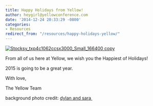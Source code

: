 ```yaml
---
title: Happy Holidays from Yellow!
author: heygirl@yellowconference.com
date: '2014-12-24 20:33:29 -0800'
categories:
- Resources
redirect_from: "/resources/happy-holidays-yellow/"
---
```


[![Stocksy_txp4c1062ccsx3000_Small_166400 copy](https://yellow-blog-images.imgix.net/2014/12/Stocksy_txp4c1062ccsx3000_Small_166400-copy1-682x1024.jpg)](https://yellow-blog-images.imgix.net/2014/12/Stocksy_txp4c1062ccsx3000_Small_166400-copy1.jpg)

From all of us here at Yellow, we wish you the Happiest of Holidays!

2015 is going to be a great year.

With love,

The Yellow Team

background photo credit: [dylan and sara ](http://dylandsara.com/)
